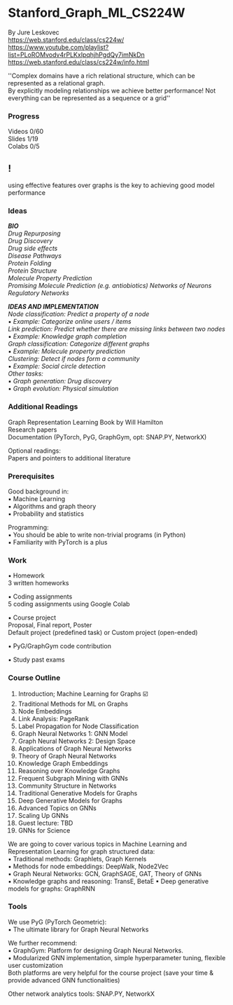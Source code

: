 # Stanford_Graph_ML_CS224W
By Jure Leskovec  
https://web.stanford.edu/class/cs224w/   
https://www.youtube.com/playlist?list=PLoROMvodv4rPLKxIpqhjhPgdQy7imNkDn   
https://web.stanford.edu/class/cs224w/info.html  

''Complex domains have a rich relational structure, which can be represented as a relational graph.   
By explicitly modeling relationships we achieve better performance! Not everything can be represented as a sequence or a grid''

### Progress
Videos 0/60    
Slides 1/19      
Colabs 0/5  

## !
using effective features over graphs is the key to achieving good model performance

### Ideas
***BIO***   
*Drug Repurposing*      
*Drug Discovery*      
*Drug side effects*   
*Disease Pathways*   
*Protein Folding*   
*Protein Structure*   
*Molecule Property Prediction*   
*Promising Molecule Prediction (e.g. antiobiotics)* 
*Networks of Neurons*   
*Regulatory Networks*   


***IDEAS AND IMPLEMENTATION***  
*Node classification: Predict a property of a node*  
▪ *Example: Categorize online users / items*  
*Link prediction: Predict whether there are missing links between two nodes*  
▪ *Example: Knowledge graph completion*  
*Graph classification: Categorize different graphs*  
▪ *Example: Molecule property prediction*  
*Clustering: Detect if nodes form a community*  
▪ *Example: Social circle detection*  
*Other tasks:*  
▪ *Graph generation: Drug discovery*  
▪ *Graph evolution: Physical simulation*  



### Additional Readings
Graph Representation Learning Book by Will Hamilton  
Research papers  
Documentation (PyTorch, PyG, GraphGym, opt: SNAP.PY, NetworkX)

Optional readings:  
Papers and pointers to additional literature  

### Prerequisites  
Good background in:  
▪ Machine Learning  
▪ Algorithms and graph theory   
▪ Probability and statistics  

Programming:  
▪ You should be able to write non-trivial programs (in Python)  
▪ Familiarity with PyTorch is a plus  

### Work
▪ Homework   
3 written homeworks    

▪ Coding assignments    
5 coding assignments using Google Colab  

▪ Course project  
Proposal, Final report, Poster    
Default project (predefined task) or Custom project (open-ended)  

▪ PyG/GraphGym code contribution   

▪ Study past exams

### Course Outline
1. Introduction; Machine Learning for Graphs  ☑️  
2. Traditional Methods for ML on Graphs  
3. Node Embeddings  
4. Link Analysis: PageRank  
5. Label Propagation for Node Classification  
6. Graph Neural Networks 1: GNN Model  
7. Graph Neural Networks 2: Design Space  
8. Applications of Graph Neural Networks  
9. Theory of Graph Neural Networks  
10. Knowledge Graph Embeddings  
11. Reasoning over Knowledge Graphs  
12. Frequent Subgraph Mining with GNNs  
13. Community Structure in Networks  
14. Traditional Generative Models for Graphs  
15. Deep Generative Models for Graphs  
16. Advanced Topics on GNNs  
17. Scaling Up GNNs  
18. Guest lecture: TBD  
19. GNNs for Science  

We are going to cover various topics in Machine Learning and Representation Learning for graph structured data:  
▪ Traditional methods: Graphlets, Graph Kernels  
▪ Methods for node embeddings: DeepWalk, Node2Vec  
▪ Graph Neural Networks: GCN, GraphSAGE, GAT, Theory of GNNs  
▪ Knowledge graphs and reasoning: TransE, BetaE ▪ Deep generative models for graphs: GraphRNN  

### Tools
We use PyG (PyTorch Geometric):  
▪ The ultimate library for Graph Neural Networks  

We further recommend:  
▪ GraphGym: Platform for designing Graph Neural Networks.  
▪ Modularized GNN implementation, simple hyperparameter tuning, flexible user customization   
Both platforms are very helpful for the course project (save your time & provide advanced GNN functionalities)  

Other network analytics tools: SNAP.PY, NetworkX



